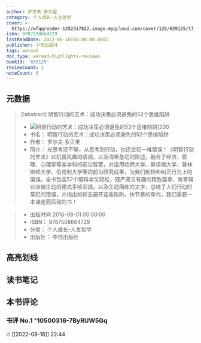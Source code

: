 ```yaml
---
author: 罗尔夫·多贝里
category: 个人成长-人生哲学
cover: >-
  https://wfqqreader-1252317822.image.myqcloud.com/cover/125/839125/t7_839125.jpg
isbn: 9787508664729
lastReadDate: 2022-08-16T00:00:00.000Z
publisher: 中信出版社
tags: weread
doc_type: weread-highlights-reviews
bookId: '839125'
reviewCount: 1
noteCount: 0
---
```


## 元数据

> [!abstract] 明智行动的艺术：成功决策必须避免的52个思维陷阱
> - ![ 明智行动的艺术：成功决策必须避免的52个思维陷阱|200](https://wfqqreader-1252317822.image.myqcloud.com/cover/125/839125/t7_839125.jpg)
> - 书名： 明智行动的艺术：成功决策必须避免的52个思维陷阱
> - 作者： 罗尔夫·多贝里
> - 简介：     光思考还不够，从思考到行动，你还会犯一堆错误！《明智行动的艺术》以机智风趣的语调，以及清晰恳切的陈述，融合了经济、管理、心理学等各学科的前沿智慧，并运用哈佛大学、斯坦福大学、普林斯顿大学、伯克利大学等的前沿研究成果，为我们剖析和纠正行为上的偏误。全书包含52个既科学又轻松，既严肃又有趣的精致篇章，每章辅以诙谐生动的德式手绘彩插，以及生动简练的文字，总结了人们行动时常犯的错误，并指出如何去避开这些陷阱。快节奏的年代，我们需要一本谋定而后动的书！

> - 出版时间 2016-08-01 00:00:00
> - ISBN： 9787508664729
> - 分类： 个人成长-人生哲学
> - 出版社： 中信出版社

## 高亮划线

## 读书笔记

## 本书评论

### 书评 No.1  ^10500316-7ByRUW5Gq
⏱ [[2022-08-16]]  22:44

